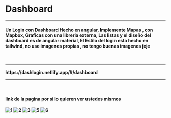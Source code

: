 <h1>Dashboard</h1>
<hr>

<h4>Un Login con Dashboard Hecho en angular, Implemente Mapas , con Mapbox, Graficas con una libreria externa, Las listas y el diseño del dashboard es de angular material, El Estilo del login esta hecho en tailwind, no use imagenes propias , no tengo buenas imagenes jeje<h4>
<br>
<hr>
https://dashlogin.netlify.app/#/dashboard
<hr>
<br>
<h4>link de la pagina por si lo quieren ver ustedes mismos<h4>

![1](https://user-images.githubusercontent.com/44211695/187804842-a87a9852-ef9d-41e0-83f9-61b89a4fb3c0.png)
![2](https://user-images.githubusercontent.com/44211695/187804846-7c4b29a2-425b-4f1f-ab9b-91596a4f7a55.png)
![3](https://user-images.githubusercontent.com/44211695/187804852-9b047223-8cfb-4c38-b4fd-4f23b407a60e.png)
![5](https://user-images.githubusercontent.com/44211695/187804859-2f8b3742-3200-471a-9f10-8a3cde5134c5.png)
![6](https://user-images.githubusercontent.com/44211695/187804865-740daf82-55b5-49f2-89b7-0cfc4acbf1a7.png)
